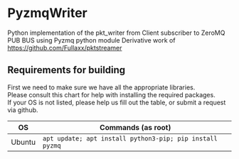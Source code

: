 # PyzmqWriter
Python implementation of the pkt_writer from 
Client subscriber to ZeroMQ PUB BUS using Pyzmq python module 
Derivative work of https://github.com/Fullaxx/pktstreamer

## Requirements for building
First we need to make sure we have all the appropriate libraries. \
Please consult this chart for help with installing the required packages. \
If your OS is not listed, please help us fill out the table, or submit a request via github.

| OS     | Commands (as root)                                                   |
| ------ | -------------------------------------------------------------------- |
| Ubuntu | `apt update; apt install python3-pip; pip install pyzmq`                                      |
